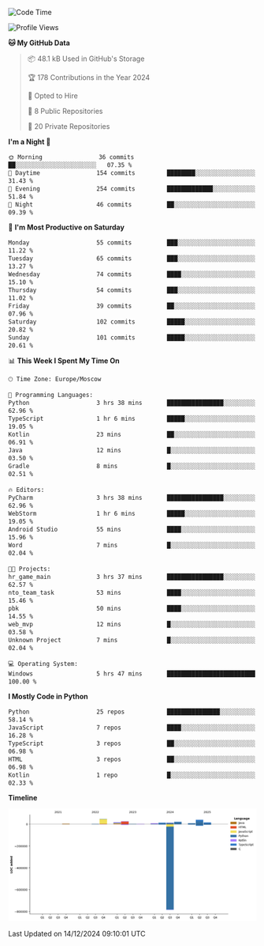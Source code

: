 <!--START_SECTION:waka-->
![Code Time](http://img.shields.io/badge/Code%20Time-565%20hrs%2035%20mins-blue)

![Profile Views](http://img.shields.io/badge/Profile%20Views-3-blue)

**🐱 My GitHub Data** 

> 📦 48.1 kB Used in GitHub's Storage 
 > 
> 🏆 178 Contributions in the Year 2024
 > 
> 💼 Opted to Hire
 > 
> 📜 8 Public Repositories 
 > 
> 🔑 20 Private Repositories 
 > 
**I'm a Night 🦉** 

```text
🌞 Morning                36 commits          ██░░░░░░░░░░░░░░░░░░░░░░░   07.35 % 
🌆 Daytime                154 commits         ████████░░░░░░░░░░░░░░░░░   31.43 % 
🌃 Evening                254 commits         █████████████░░░░░░░░░░░░   51.84 % 
🌙 Night                  46 commits          ██░░░░░░░░░░░░░░░░░░░░░░░   09.39 % 
```
📅 **I'm Most Productive on Saturday** 

```text
Monday                   55 commits          ███░░░░░░░░░░░░░░░░░░░░░░   11.22 % 
Tuesday                  65 commits          ███░░░░░░░░░░░░░░░░░░░░░░   13.27 % 
Wednesday                74 commits          ████░░░░░░░░░░░░░░░░░░░░░   15.10 % 
Thursday                 54 commits          ███░░░░░░░░░░░░░░░░░░░░░░   11.02 % 
Friday                   39 commits          ██░░░░░░░░░░░░░░░░░░░░░░░   07.96 % 
Saturday                 102 commits         █████░░░░░░░░░░░░░░░░░░░░   20.82 % 
Sunday                   101 commits         █████░░░░░░░░░░░░░░░░░░░░   20.61 % 
```


📊 **This Week I Spent My Time On** 

```text
🕑︎ Time Zone: Europe/Moscow

💬 Programming Languages: 
Python                   3 hrs 38 mins       ████████████████░░░░░░░░░   62.96 % 
TypeScript               1 hr 6 mins         █████░░░░░░░░░░░░░░░░░░░░   19.05 % 
Kotlin                   23 mins             ██░░░░░░░░░░░░░░░░░░░░░░░   06.91 % 
Java                     12 mins             █░░░░░░░░░░░░░░░░░░░░░░░░   03.50 % 
Gradle                   8 mins              █░░░░░░░░░░░░░░░░░░░░░░░░   02.51 % 

🔥 Editors: 
PyCharm                  3 hrs 38 mins       ████████████████░░░░░░░░░   62.96 % 
WebStorm                 1 hr 6 mins         █████░░░░░░░░░░░░░░░░░░░░   19.05 % 
Android Studio           55 mins             ████░░░░░░░░░░░░░░░░░░░░░   15.96 % 
Word                     7 mins              █░░░░░░░░░░░░░░░░░░░░░░░░   02.04 % 

🐱‍💻 Projects: 
hr_game_main             3 hrs 37 mins       ████████████████░░░░░░░░░   62.57 % 
nto_team_task            53 mins             ████░░░░░░░░░░░░░░░░░░░░░   15.46 % 
pbk                      50 mins             ████░░░░░░░░░░░░░░░░░░░░░   14.55 % 
web_mvp                  12 mins             █░░░░░░░░░░░░░░░░░░░░░░░░   03.58 % 
Unknown Project          7 mins              █░░░░░░░░░░░░░░░░░░░░░░░░   02.04 % 

💻 Operating System: 
Windows                  5 hrs 47 mins       █████████████████████████   100.00 % 
```

**I Mostly Code in Python** 

```text
Python                   25 repos            ███████████████░░░░░░░░░░   58.14 % 
JavaScript               7 repos             ████░░░░░░░░░░░░░░░░░░░░░   16.28 % 
TypeScript               3 repos             ██░░░░░░░░░░░░░░░░░░░░░░░   06.98 % 
HTML                     3 repos             ██░░░░░░░░░░░░░░░░░░░░░░░   06.98 % 
Kotlin                   1 repo              █░░░░░░░░░░░░░░░░░░░░░░░░   02.33 % 
```



**Timeline**

![Lines of Code chart](https://raw.githubusercontent.com/adlemx/adlemx/main/assets/bar_graph.png)


 Last Updated on 14/12/2024 09:10:01 UTC
<!--END_SECTION:waka-->
